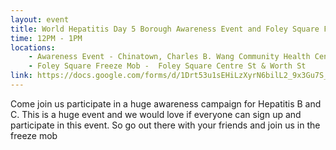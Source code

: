 ```yaml
---
layout: event
title: World Hepatitis Day 5 Borough Awareness Event and Foley Square Freeze Mob
time: 12PM - 1PM
locations:
    - Awareness Event - Chinatown, Charles B. Wang Community Health Center, 268 Canal St
    - Foley Square Freeze Mob -  Foley Square Centre St & Worth St
link: https://docs.google.com/forms/d/1Drt53u1sEHiLzXyrN6bilL2_9x3Gu7S_vXZlKe81FVo/viewform
---
```

Come join us participate in a huge awareness campaign for Hepatitis B and C.  This is a huge event and we would love if everyone can sign up and participate in this event.  So go out there with your friends and join us in the freeze mob
 